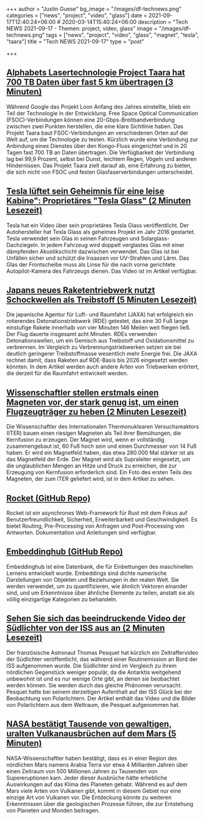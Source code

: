 +++
author = "Justin Guese"
bg_image = "/images/df-technews.png"
categories = ["news", "project", "video", "glass"]
date = 2021-09-17T12:40:24+06:00 # 2020-03-14T15:40:24+06:00
description = "Tech NEWS 2021-09-17 - Themen: project, video, glass"
image = "/images/df-technews.png"
tags = ["news", "project", "video", "glass", "magnet", "tesla", "taara"]
title = "Tech NEWS 2021-09-17"
type = "post"

+++

## [Alphabets Lasertechnologie Project Taara hat 700 TB Daten über fast 5 km übertragen (3 Minuten)](https://www.theverge.com/2021/9/16/22677015/project-taara-fsoc-wireless-internet-kinshasa-congo-fiber)

 Während Google das Projekt Loon Anfang des Jahres einstellte, blieb ein Teil der Technologie in der Entwicklung. Free Space Optical Communication (FSOC)-Verbindungen können eine 20-Gbps-Breitbandverbindung zwischen zwei Punkten herstellen, die eine klare Sichtlinie haben. Das Projekt Taara baut FSOC-Verbindungen an verschiedenen Orten auf der Welt auf, um die Technologie zu testen. Kürzlich wurde eine Verbindung zur Anbindung eines Dienstes über den Kongo-Fluss eingerichtet und in 20 Tagen fast 700 TB an Daten übertragen. Die Verfügbarkeit der Verbindung lag bei 99,9 Prozent, selbst bei Dunst, leichtem Regen, Vögeln und anderen Hindernissen. Das Projekt Taara zielt darauf ab, eine Erfahrung zu bieten, die sich nicht von FSOC und festen Glasfaserverbindungen unterscheidet.

## [Tesla lüftet sein Geheimnis für eine leise Kabine": Proprietäres "Tesla Glass" (2 Minuten Lesezeit)](https://electrek.co/2021/09/16/tesla-unveils-secret-quiet-cabin-proprietary-tesla-glass/)

 Tesla hat ein Video über sein proprietäres Tesla Glass veröffentlicht. Der Autohersteller hat Tesla Glass als geheimes Projekt im Jahr 2016 gestartet. Tesla verwendet sein Glas in seinen Fahrzeugen und Solarglass-Dachziegeln. In jedem Fahrzeug wird doppelt verglastes Glas mit einer dämpfenden Akustikschicht dazwischen verwendet. Das Glas ist bei Unfällen sicher und schützt die Insassen vor UV-Strahlen und Lärm. Das Glas der Frontscheibe muss als Linse für die nach vorne gerichtete Autopilot-Kamera des Fahrzeugs dienen. Das Video ist im Artikel verfügbar.

## [Japans neues Raketentriebwerk nutzt Schockwellen als Treibstoff (5 Minuten Lesezeit)](https://interestingengineering.com/japans-new-rocket-engine-uses-shock-waves-as-propellant)

 Die japanische Agentur für Luft- und Raumfahrt (JAXA) hat erfolgreich ein rotierendes Detonationstriebwerk (RDE) getestet, das eine 30 Fuß lange einstufige Rakete innerhalb von vier Minuten 146 Meilen weit fliegen ließ. Der Flug dauerte insgesamt acht Minuten. RDEs verwenden Detonationswellen, um ein Gemisch aus Treibstoff und Oxidationsmittel zu verbrennen. Im Vergleich zu Verbrennungstriebwerken setzen sie bei deutlich geringerer Treibstoffmasse wesentlich mehr Energie frei. Die JAXA rechnet damit, dass Raketen auf RDE-Basis bis 2026 eingesetzt werden könnten. In dem Artikel werden auch andere Arten von Triebwerken erörtert, die derzeit für die Raumfahrt entwickelt werden.

## [Wissenschaftler stellen erstmals einen Magneten vor, der stark genug ist, um einen Flugzeugträger zu heben (2 Minuten Lesezeit)](https://futurism.com/the-byte/magnet-aircraft-carrier)

 Die Wissenschaftler des Internationalen Thermonuklearen Versuchsreaktors (ITER) bauen einen riesigen Magneten als Teil ihrer Bemühungen, die Kernfusion zu erzeugen. Der Magnet wird, wenn er vollständig zusammengebaut ist, 60 Fuß hoch sein und einen Durchmesser von 14 Fuß haben. Er wird ein Magnetfeld haben, das etwa 280.000 Mal stärker ist als das Magnetfeld der Erde. Der Magnet wird als Supraleiter eingesetzt, um die unglaublichen Mengen an Hitze und Druck zu erreichen, die zur Erzeugung von Kernfusion erforderlich sind. Ein Foto des ersten Teils des Magneten, der zum ITER geliefert wird, ist in dem Artikel zu sehen.

## [Rocket (GitHub Repo)](https://github.com/SergioBenitez/Rocket/)

 Rocket ist ein asynchrones Web-Framework für Rust mit dem Fokus auf Benutzerfreundlichkeit, Sicherheit, Erweiterbarkeit und Geschwindigkeit. Es bietet Routing, Pre-Processing von Anfragen und Post-Processing von Antworten. Dokumentation und Anleitungen sind verfügbar.

## [Embeddinghub (GitHub Repo)](https://github.com/featureform/embeddinghub)

 Embeddinghub ist eine Datenbank, die für Einbettungen des maschinellen Lernens entwickelt wurde. Embeddings sind dichte numerische Darstellungen von Objekten und Beziehungen in der realen Welt. Sie werden verwendet, um zu quantifizieren, wie ähnlich Vektoren einander sind, und um Erkenntnisse über ähnliche Elemente zu teilen, anstatt sie als völlig einzigartige Kategorien zu behandeln.

## [Sehen Sie sich das beeindruckende Video der Südlichter von der ISS aus an (2 Minuten Lesezeit)](https://interestingengineering.com/watch-the-awe-inspiring-video-of-southern-lights-from-the-iss)

 Der französische Astronaut Thomas Pesquet hat kürzlich ein Zeitraffervideo der Südlichter veröffentlicht, das während einer Routinemission an Bord der ISS aufgenommen wurde. Die Südlichter sind im Vergleich zu ihrem nördlichen Gegenstück weniger populär, da die Antarktis weitgehend unbewohnt ist und es nur wenige Orte gibt, an denen sie beobachtet werden können. Sie werden durch das gleiche Phänomen verursacht. Pesquet hatte bei seinem derzeitigen Aufenthalt auf der ISS Glück bei der Beobachtung von Polarlichtern. Der Artikel enthält das Video und die Bilder von Polarlichtern aus dem Weltraum, die Pesquet aufgenommen hat.

## [NASA bestätigt Tausende von gewaltigen, uralten Vulkanausbrüchen auf dem Mars (5 Minuten)](https://www.nasa.gov/feature/goddard/2021/nasa-confirms-thousands-of-massive-ancient-volcanic-eruptions-on-mars)

 NASA-Wissenschaftler haben bestätigt, dass es in einer Region des nördlichen Mars namens Arabia Terra vor etwa 4 Milliarden Jahren über einen Zeitraum von 500 Millionen Jahren zu Tausenden von Supereruptionen kam. Jeder dieser Ausbrüche hätte erhebliche Auswirkungen auf das Klima des Planeten gehabt. Während es auf dem Mars viele Arten von Vulkanen gibt, kommt in diesem Gebiet nur eine einzige Art von Vulkanen vor. Die Entdeckung könnte zu weiteren Erkenntnissen über die geologischen Prozesse führen, die zur Entstehung von Planeten und Monden beitragen.

